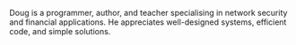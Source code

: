 Doug is a programmer, author, and teacher specialising in network security and financial applications. He appreciates well-designed systems, efficient code, and simple solutions.